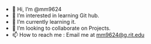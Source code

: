 - 👋 Hi, I’m @mm9624
- 👀 I’m interested in learning Git hub.
- 🌱 I’m currently learning it.
- 💞️ I’m looking to collaborate on Projects.
- 📫 How to reach me : Email me at mm9624@g.rit.edu

<!---
mm96249624/mm96249624 is a ✨ special ✨ repository because its `README.md` (this file) appears on your GitHub profile.
You can click the Preview link to take a look at your changes.
--->
